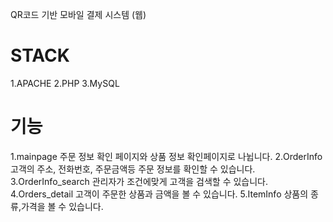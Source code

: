 QR코드 기반 모바일 결제 시스템 (웹)
# STACK
1.APACHE
2.PHP
3.MySQL
# 기능
1.mainpage
주문 정보 확인 페이지와 상품 정보 확인페이지로 나뉩니다.
2.OrderInfo
고객의 주소, 전화번호, 주문금액등 주문 정보를 확인할 수 있습니다. 
3.OrderInfo_search
관리자가 조건에맞게 고객을 검색할 수 있습니다.
4.Orders_detail
고객이 주문한 상품과 금액을 볼 수 있습니다.
5.ItemInfo
상품의 종류,가격을 볼 수 있습니다.
